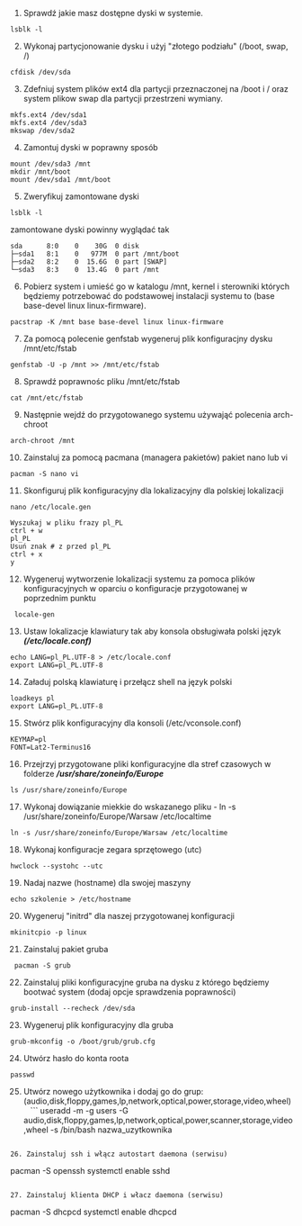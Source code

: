 1. Sprawdź jakie masz dostępne dyski w systemie.
```
lsblk -l
```

2. Wykonaj partycjonowanie dysku i użyj "złotego podziału" (/boot, swap, /)
```
cfdisk /dev/sda
```

3. Zdefniuj system plików ext4 dla partycji przeznaczonej na /boot i / oraz system plikow swap dla partycji przestrzeni wymiany.
```
mkfs.ext4 /dev/sda1
mkfs.ext4 /dev/sda3
mkswap /dev/sda2
```

4. Zamontuj dyski w poprawny sposób
```
mount /dev/sda3 /mnt
mkdir /mnt/boot
mount /dev/sda1 /mnt/boot
```

5. Zweryfikuj zamontowane dyski
```
lsblk -l
```
zamontowane dyski powinny wyglądać tak
```
sda      8:0    0    30G  0 disk
├─sda1   8:1    0   977M  0 part /mnt/boot
├─sda2   8:2    0  15.6G  0 part [SWAP]
└─sda3   8:3    0  13.4G  0 part /mnt
```

6. Pobierz system i umieść go w katalogu /mnt, kernel i sterowniki których będziemy potrzebować do podstawowej instalacji systemu to (base base-devel linux linux-firmware).
```
pacstrap -K /mnt base base-devel linux linux-firmware
```

7. Za pomocą polecenie genfstab wygeneruj plik konfiguracjny dysku /mnt/etc/fstab
```
genfstab -U -p /mnt >> /mnt/etc/fstab
```

8. Sprawdź poprawnośc pliku /mnt/etc/fstab
```
cat /mnt/etc/fstab
```

9. Następnie wejdź do przygotowanego systemu używająć polecenia arch-chroot
```
arch-chroot /mnt
```

10. Zainstaluj za pomocą pacmana (managera pakietów) pakiet nano lub vi
```
pacman -S nano vi
```

11. Skonfiguruj plik konfiguracyjny dla lokalizacyjny dla polskiej lokalizacji
```
nano /etc/locale.gen

Wyszukaj w pliku frazy pl_PL
ctrl + w
pl_PL
Usuń znak # z przed pl_PL
ctrl + x
y
```

12. Wygeneruj wytworzenie lokalizacji systemu za pomoca plików konfiguracyjnych w oparciu o konfiguracje przygotowanej w poprzednim punktu 
```
 locale-gen
```

13. Ustaw lokalizacje klawiatury tak aby konsola obsługiwała polski język ***(/etc/locale.conf)***
```
echo LANG=pl_PL.UTF-8 > /etc/locale.conf
export LANG=pl_PL.UTF-8
```

14. Załaduj polską klawiaturę i przełącz shell na język polski
```
loadkeys pl
export LANG=pl_PL.UTF-8
```

15. Stwórz plik konfiguracyjny dla konsoli (/etc/vconsole.conf)
```
KEYMAP=pl
FONT=Lat2-Terminus16
```

16. Przejrzyj przygotowane pliki konfiguracyjne dla stref czasowych w folderze ***/usr/share/zoneinfo/Europe***
```
ls /usr/share/zoneinfo/Europe
```

17. Wykonaj dowiązanie miekkie do wskazanego pliku - ln -s /usr/share/zoneinfo/Europe/Warsaw /etc/localtime

```
ln -s /usr/share/zoneinfo/Europe/Warsaw /etc/localtime
```

18. Wykonaj konfiguracje zegara sprzętowego (utc)
```
hwclock --systohc --utc
```

19. Nadaj nazwe (hostname) dla swojej maszyny
```
echo szkolenie > /etc/hostname
```

20. Wygeneruj "initrd" dla naszej przygotowanej konfiguracji
```
mkinitcpio -p linux
```

21. Zainstaluj pakiet gruba
```
 pacman -S grub
```

22. Zainstaluj pliki konfiguracyjne gruba na dysku z którego będziemy bootwać system (dodaj opcje sprawdzenia poprawności)
```
grub-install --recheck /dev/sda
```

23. Wygeneruj plik konfiguracyjny dla gruba
```
grub-mkconfig -o /boot/grub/grub.cfg
```

24. Utwórz hasło do konta roota
```
passwd
```

25. Utwórz nowego użytkownika i dodaj go do grup:(audio,disk,floppy,games,lp,network,optical,power,storage,video,wheel)
   ```
 useradd -m -g users -G audio,disk,floppy,games,lp,network,optical,power,scanner,storage,video,wheel -s /bin/bash nazwa_uzytkownika
```

26. Zainstaluj ssh i włącz autostart daemona (serwisu)
```
pacman -S openssh
systemctl enable sshd
```

27. Zainstaluj klienta DHCP i włacz daemona (serwisu)
```
pacman -S dhcpcd
systemctl enable dhcpcd
```